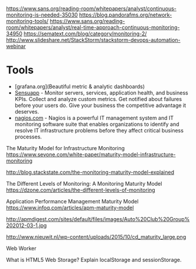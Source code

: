 

https://www.sans.org/reading-room/whitepapers/analyst/continuous-monitoring-is-needed-35030
https://blog.pandorafms.org/network-monitoring-tools/
https://www.sans.org/reading-room/whitepapers/analyst/real-time-approach-continuous-monitoring-34950
https://sematext.com/blog/category/monitoring-2/
http://www.slideshare.net/StackStorm/stackstorm-devops-automation-webinar


# Tools
* [grafana.org](Beautiful metric & analytic dashboards)
* [Sensuapp](https://sensuapp.org/) - Monitor servers, services, application health, and business KPIs. Collect and analyze custom metrics. Get notified about failures before your users do. Give your business the competitive advantage it deserves.
* [nagios.com](https://www.nagios.com) - Nagios is a powerful IT management system and IT monitoring software suite that enables
organizations to identify and resolve IT infrastructure problems before they affect critical business processes.



The Maturity Model for Infrastructure Monitoring
https://www.sevone.com/white-paper/maturity-model-infrastructure-monitoring


http://blog.stackstate.com/the-monitoring-maturity-model-explained


The Different Levels of Monitoring: A Monitoring Maturity Model
https://dzone.com/articles/the-different-levels-of-monitoring


Application Performance Management Maturity Model
https://www.infoq.com/articles/apm-maturity-model


http://apmdigest.com/sites/default/files/images/Auto%20Club%20Group%202012-03-1.jpg

http://www.nieuwit.nl/wp-content/uploads/2015/10/cd_maturity_large.png


Web Worker

What is HTML5 Web Storage? Explain localStorage and sessionStorage.

